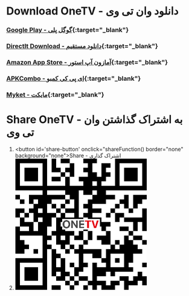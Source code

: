 <script>
function shareFunction() {
  if (navigator.share) {
    navigator.share({
        title: 'Web Share API Draft',
        text: 'Take a look at this spec!',
        url: 'https://wicg.github.io/web-share/#share-method',
      })
      .then(() => console.log('Successful share'))
      .catch((error) => console.log('Error sharing', error));
  } else {
    console.log('Share not supported on this browser, do it the old way.');
    var email = 'sample@gmail.com';
    var subject = 'Test';
    var emailBody = 'Hi Sample,';
    var attach = 'path';
    document.location = "mailto:"+email+"?subject="+subject+"&body="+emailBody;
  }
}
</script>

<script src="https://cdnjs.cloudflare.com/ajax/libs/jquery/3.3.1/jquery.min.js"></script>


# Download OneTV - دانلود وان تی وی

### [Google Play - گوگل پلی](https://play.google.com/store/apps/details?id=com.kamal.androidtv){:target="_blank"}
### [Directlt Download - دانلود مستقیم](https://github.com/dev-onetv/dev-onetv.github.io/raw/main/releases/OneTV_Release_30_0.apk){:target="_blank"}
### [Amazon App Store - آمازون آپ استور](https://www.amazon.com/developer-onetv-gmail-com-OneTV-Persian-TV/dp/B09T2L7GN1){:target="_blank"}
### [APKCombo - ای پی کی کمبو](https://apkcombo.com/onetv-persian-tv/com.kamal.androidtv/){:target="_blank"}
### [Myket - مایکت](https://myket.ir/app/com.kamal.androidtv){:target="_blank"}

# Share OneTV - به اشتراک گذاشتن وان تی وی
1. <button id='share-button' onclick="shareFunction() border="none" background="none">Share - اشتراک گذاری</button>
2. ![QR Code to Scan - کد QR برای اسکن](https://github.com/dev-onetv/dev-onetv.github.io/raw/main/images/webpage_qr_code.png)
